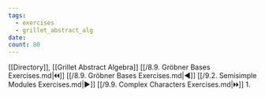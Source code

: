 ```yaml
---
tags:
  - exercises
  - grillet_abstract_alg
date:
count: 80
---
```

[[Directory]], [[Grillet Abstract Algebra]]
[[/8.9. Gröbner Bases Exercises.md|🞀🞀]] [[/8.9. Gröbner Bases Exercises.md|◀]] [[/9.2. Semisimple Modules Exercises.md|▶]] [[/9.9. Complex Characters Exercises.md|🞂🞂]]
1. 